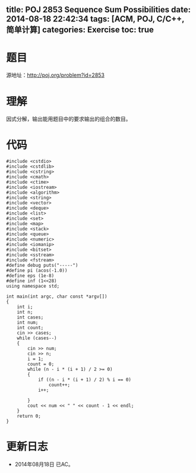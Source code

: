 title: POJ 2853 Sequence Sum Possibilities
date: 2014-08-18 22:42:34
tags: [ACM, POJ, C/C++, 简单计算]
categories: Exercise
toc: true
---
# 题目
源地址：http://poj.org/problem?id=2853

# 理解
因式分解，输出能用题目中的要求输出的组合的数目。

<!-- more -->

# 代码
```
#include <cstdio>
#include <cstdlib>
#include <cstring>
#include <cmath>
#include <ctime>
#include <iostream>
#include <algorithm>
#include <string>
#include <vector>
#include <deque>
#include <list>
#include <set>
#include <map>
#include <stack>
#include <queue>
#include <numeric>
#include <iomanip>
#include <bitset>
#include <sstream>
#include <fstream>
#define debug puts("-----")
#define pi (acos(-1.0))
#define eps (1e-8)
#define inf (1<<28)
using namespace std;

int main(int argc, char const *argv[])
{
    int i;
    int n;
    int cases;
    int num;
    int count;
    cin >> cases;
    while (cases--)
    {
        cin >> num;
        cin >> n;
        i = 1;
        count = 0;
        while (n - i * (i + 1) / 2 >= 0)
        {
            if ((n - i * (i + 1) / 2) % i == 0)
                count++;
            i++;

        }
        cout << num << " " << count - 1 << endl;
    }
    return 0;
}
```

# 更新日志
- 2014年08月18日 已AC。